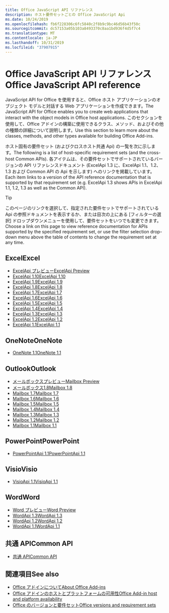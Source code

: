 ```yaml
---
title: Office JavaScript API リファレンス
description: ホスト要件セットごとの Office JavaScript Api
ms.date: 10/24/2019
ms.openlocfilehash: fb6f228306c6fc5840c2f8b9c9bc46d56b43f50c
ms.sourcegitcommit: dc57153a05b103a8493370c8aa1bd936f4d5f7c4
ms.translationtype: MT
ms.contentlocale: ja-JP
ms.lasthandoff: 10/31/2019
ms.locfileid: "37907915"
---
```

# <a name="office-javascript-api-reference"></a><span data-ttu-id="02f0e-103">Office JavaScript API リファレンス</span><span class="sxs-lookup"><span data-stu-id="02f0e-103">Office JavaScript API reference</span></span>

<span data-ttu-id="02f0e-104">JavaScript API for Office を使用すると、Office ホスト アプリケーションのオブジェクト モデルと対話する Web アプリケーションを作成できます。</span><span class="sxs-lookup"><span data-stu-id="02f0e-104">The JavaScript API for Office enables you to create web applications that interact with the object models in Office host applications.</span></span> <span data-ttu-id="02f0e-105">このセクションを使用して、Office アドインの構築に使用できるクラス、メソッド、およびその他の種類の詳細について説明します。</span><span class="sxs-lookup"><span data-stu-id="02f0e-105">Use this section to learn more about the classes, methods, and other types available for building Office Add-ins.</span></span>

<span data-ttu-id="02f0e-106">ホスト固有の要件セット (およびクロスホスト共通 Api) の一覧を次に示します。</span><span class="sxs-lookup"><span data-stu-id="02f0e-106">The following is a list of host-specific requirement sets (and the cross-host Common APIs).</span></span> <span data-ttu-id="02f0e-107">各アイテムは、その要件セットでサポートされているバージョンの API リファレンスドキュメント (ExcelApi 1.3 に、ExcelApi 1.1、1.2、1.3 および Common API の Api を示します) へのリンクを掲載しています。</span><span class="sxs-lookup"><span data-stu-id="02f0e-107">Each item links to a version of the API reference documentation that is supported by that requirement set (e.g. ExcelApi 1.3 shows APIs in ExcelApi 1.1, 1.2, 1.3 as well as the Common API).</span></span>

> [!TIP]
> <span data-ttu-id="02f0e-108">このページのリンクを選択して、指定された要件セットでサポートされている Api の参照ドキュメントを表示するか、または目次の上にある [フィルターの選択] ドロップダウンメニューを使用して、要件セットをいつでも変更できます。</span><span class="sxs-lookup"><span data-stu-id="02f0e-108">Choose a link on this page to view reference documentation for APIs supported by the specified requirement set, or use the filter selection drop-down menu above the table of contents to change the requirement set at any time.</span></span>

## <a name="excel"></a><span data-ttu-id="02f0e-109">Excel</span><span class="sxs-lookup"><span data-stu-id="02f0e-109">Excel</span></span>

- [<span data-ttu-id="02f0e-110">ExcelApi プレビュー</span><span class="sxs-lookup"><span data-stu-id="02f0e-110">ExcelApi Preview</span></span>](/javascript/api/excel?view=excel-js-preview)
- [<span data-ttu-id="02f0e-111">ExcelApi 1.10</span><span class="sxs-lookup"><span data-stu-id="02f0e-111">ExcelApi 1.10</span></span>](/javascript/api/excel?view=excel-js-1.10)
- [<span data-ttu-id="02f0e-112">ExcelApi 1.9</span><span class="sxs-lookup"><span data-stu-id="02f0e-112">ExcelApi 1.9</span></span>](/javascript/api/excel?view=excel-js-1.9)
- [<span data-ttu-id="02f0e-113">ExcelApi 1.8</span><span class="sxs-lookup"><span data-stu-id="02f0e-113">ExcelApi 1.8</span></span>](/javascript/api/excel?view=excel-js-1.8)
- [<span data-ttu-id="02f0e-114">ExcelApi 1.7</span><span class="sxs-lookup"><span data-stu-id="02f0e-114">ExcelApi 1.7</span></span>](/javascript/api/excel?view=excel-js-1.7)
- [<span data-ttu-id="02f0e-115">ExcelApi 1.6</span><span class="sxs-lookup"><span data-stu-id="02f0e-115">ExcelApi 1.6</span></span>](/javascript/api/excel?view=excel-js-1.6)
- [<span data-ttu-id="02f0e-116">ExcelApi 1.5</span><span class="sxs-lookup"><span data-stu-id="02f0e-116">ExcelApi 1.5</span></span>](/javascript/api/excel?view=excel-js-1.5)
- [<span data-ttu-id="02f0e-117">ExcelApi 1.4</span><span class="sxs-lookup"><span data-stu-id="02f0e-117">ExcelApi 1.4</span></span>](/javascript/api/excel?view=excel-js-1.4)
- [<span data-ttu-id="02f0e-118">ExcelApi 1.3</span><span class="sxs-lookup"><span data-stu-id="02f0e-118">ExcelApi 1.3</span></span>](/javascript/api/excel?view=excel-js-1.3)
- [<span data-ttu-id="02f0e-119">ExcelApi 1.2</span><span class="sxs-lookup"><span data-stu-id="02f0e-119">ExcelApi 1.2</span></span>](/javascript/api/excel?view=excel-js-1.2)
- [<span data-ttu-id="02f0e-120">ExcelApi 1.1</span><span class="sxs-lookup"><span data-stu-id="02f0e-120">ExcelApi 1.1</span></span>](/javascript/api/excel?view=excel-js-1.1)

## <a name="onenote"></a><span data-ttu-id="02f0e-121">OneNote</span><span class="sxs-lookup"><span data-stu-id="02f0e-121">OneNote</span></span>

- [<span data-ttu-id="02f0e-122">OneNote 1.1</span><span class="sxs-lookup"><span data-stu-id="02f0e-122">OneNote 1.1</span></span>](/javascript/api/onenote?view=onenote-js-1.1)

## <a name="outlook"></a><span data-ttu-id="02f0e-123">Outlook</span><span class="sxs-lookup"><span data-stu-id="02f0e-123">Outlook</span></span>

- [<span data-ttu-id="02f0e-124">メールボックスプレビュー</span><span class="sxs-lookup"><span data-stu-id="02f0e-124">Mailbox Preview</span></span>](/javascript/api/outlook?view=outlook-js-preview)
- [<span data-ttu-id="02f0e-125">メールボックス1.8</span><span class="sxs-lookup"><span data-stu-id="02f0e-125">Mailbox 1.8</span></span>](/javascript/api/outlook?view=outlook-js-1.8)
- [<span data-ttu-id="02f0e-126">Mailbox 1.7</span><span class="sxs-lookup"><span data-stu-id="02f0e-126">Mailbox 1.7</span></span>](/javascript/api/outlook?view=outlook-js-1.7)
- [<span data-ttu-id="02f0e-127">Mailbox 1.6</span><span class="sxs-lookup"><span data-stu-id="02f0e-127">Mailbox 1.6</span></span>](/javascript/api/outlook?view=outlook-js-1.6)
- [<span data-ttu-id="02f0e-128">Mailbox 1.5</span><span class="sxs-lookup"><span data-stu-id="02f0e-128">Mailbox 1.5</span></span>](/javascript/api/outlook?view=outlook-js-1.5)
- [<span data-ttu-id="02f0e-129">Mailbox 1.4</span><span class="sxs-lookup"><span data-stu-id="02f0e-129">Mailbox 1.4</span></span>](/javascript/api/outlook?view=outlook-js-1.4)
- [<span data-ttu-id="02f0e-130">Mailbox 1.3</span><span class="sxs-lookup"><span data-stu-id="02f0e-130">Mailbox 1.3</span></span>](/javascript/api/outlook?view=outlook-js-1.3)
- [<span data-ttu-id="02f0e-131">Mailbox 1.2</span><span class="sxs-lookup"><span data-stu-id="02f0e-131">Mailbox 1.2</span></span>](/javascript/api/outlook?view=outlook-js-1.2)
- [<span data-ttu-id="02f0e-132">Mailbox 1.1</span><span class="sxs-lookup"><span data-stu-id="02f0e-132">Mailbox 1.1</span></span>](/javascript/api/outlook?view=outlook-js-1.1)

## <a name="powerpoint"></a><span data-ttu-id="02f0e-133">PowerPoint</span><span class="sxs-lookup"><span data-stu-id="02f0e-133">PowerPoint</span></span>

- [<span data-ttu-id="02f0e-134">PowerPointApi 1.1</span><span class="sxs-lookup"><span data-stu-id="02f0e-134">PowerPointApi 1.1</span></span>](/javascript/api/powerpoint?view=powerpoint-js-1.1)

## <a name="visio"></a><span data-ttu-id="02f0e-135">Visio</span><span class="sxs-lookup"><span data-stu-id="02f0e-135">Visio</span></span>

- [<span data-ttu-id="02f0e-136">VisioApi 1.1</span><span class="sxs-lookup"><span data-stu-id="02f0e-136">VisioApi 1.1</span></span>](/javascript/api/visio?view=visio-js-1.1)

## <a name="word"></a><span data-ttu-id="02f0e-137">Word</span><span class="sxs-lookup"><span data-stu-id="02f0e-137">Word</span></span>

- [<span data-ttu-id="02f0e-138">Word プレビュー</span><span class="sxs-lookup"><span data-stu-id="02f0e-138">Word Preview</span></span>](/javascript/api/word?view=word-js-preview)
- [<span data-ttu-id="02f0e-139">WordApi 1.3</span><span class="sxs-lookup"><span data-stu-id="02f0e-139">WordApi 1.3</span></span>](/javascript/api/word?view=word-js-1.3)
- [<span data-ttu-id="02f0e-140">WordApi 1.2</span><span class="sxs-lookup"><span data-stu-id="02f0e-140">WordApi 1.2</span></span>](/javascript/api/word?view=word-js-1.2)
- [<span data-ttu-id="02f0e-141">WordApi 1.1</span><span class="sxs-lookup"><span data-stu-id="02f0e-141">WordApi 1.1</span></span>](/javascript/api/word?view=word-js-1.1)

## <a name="common-api"></a><span data-ttu-id="02f0e-142">共通 API</span><span class="sxs-lookup"><span data-stu-id="02f0e-142">Common API</span></span>

- [<span data-ttu-id="02f0e-143">共通 API</span><span class="sxs-lookup"><span data-stu-id="02f0e-143">Common API</span></span>](/javascript/api/office?view=common-js)

## <a name="see-also"></a><span data-ttu-id="02f0e-144">関連項目</span><span class="sxs-lookup"><span data-stu-id="02f0e-144">See also</span></span>

- [<span data-ttu-id="02f0e-145">Office アドインについて</span><span class="sxs-lookup"><span data-stu-id="02f0e-145">About Office Add-ins</span></span>](/office/dev/add-ins/overview)
- [<span data-ttu-id="02f0e-146">Office アドインのホストとプラットフォームの可用性</span><span class="sxs-lookup"><span data-stu-id="02f0e-146">Office Add-in host and platform availability</span></span>](/office/dev/add-ins/overview/office-add-in-availability)
- [<span data-ttu-id="02f0e-147">Office のバージョンと要件セット</span><span class="sxs-lookup"><span data-stu-id="02f0e-147">Office versions and requirement sets</span></span>](/office/dev/add-ins/develop/office-versions-and-requirement-sets)
